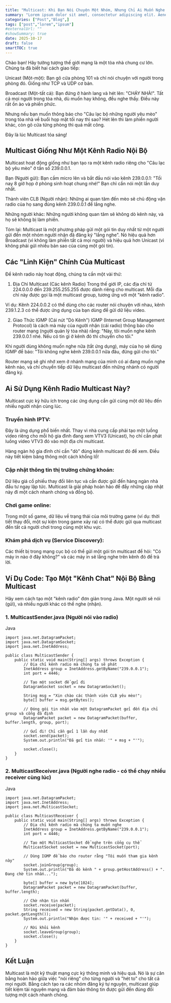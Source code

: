 ```yaml
---
title: "Multicast: Khi Bạn Nói Chuyện Một Nhóm, Nhưng Chỉ Ai Muốn Nghe Mới Nghe Thấy"
summary: "Lorem ipsum dolor sit amet, consectetur adipiscing elit. Aenean in eleifend justo, vestibulum congue lacus. Quisque est libero, lacinia sed placerat ac, interdum id urna."
categories: ["Post","Blog",]
tags: ["post","lorem","ipsum"]
#externalUrl: ""
#showSummary: true
date: 2025-10-17
draft: false
smartTOC: true
---
```


Chào bạn! Hãy tưởng tượng thế giới mạng là một tòa nhà chung cư lớn. Chúng ta đã biết hai cách giao tiếp:

Unicast (Một-một): Bạn gõ cửa phòng 101 và chỉ nói chuyện với người trong phòng đó. Giống như TCP và UDP cơ bản.

Broadcast (Một-tất cả): Bạn đứng ở hành lang và hét lên: "CHÁY NHÀ!". Tất cả mọi người trong tòa nhà, dù muốn hay không, đều nghe thấy. Điều này rất ồn ào và phiền phức.

Nhưng nếu bạn muốn thông báo cho "Câu lạc bộ những người yêu mèo" trong tòa nhà về buổi họp mặt tối nay thì sao? Hét lên thì làm phiền người khác, còn gõ cửa từng phòng thì quá mất công.

Đây là lúc Multicast tỏa sáng!

## Multicast Giống Như Một Kênh Radio Nội Bộ
Multicast hoạt động giống như bạn tạo ra một kênh radio riêng cho "Câu lạc bộ yêu mèo" ở tần số 239.0.0.1.

Bạn (Người gửi): Bạn cầm micro lên và bắt đầu nói vào kênh 239.0.0.1: "Tối nay 8 giờ họp ở phòng sinh hoạt chung nhé!" Bạn chỉ cần nói một lần duy nhất.

Thành viên CLB (Người nhận): Những ai quan tâm đến mèo sẽ chủ động vặn radio của họ sang đúng kênh 239.0.0.1 để lắng nghe.

Những người khác: Những người không quan tâm sẽ không dò kênh này, và họ sẽ không bị làm phiền.

Tóm lại: Multicast là một phương pháp gửi một gói tin duy nhất từ một người gửi đến một nhóm người nhận đã đăng ký "lắng nghe". Nó hiệu quả hơn Broadcast (vì không làm phiền tất cả mọi người) và hiệu quả hơn Unicast (vì không phải gửi nhiều bản sao của cùng một gói tin).

## Các "Linh Kiện" Chính Của Multicast
Để kênh radio này hoạt động, chúng ta cần một vài thứ:

1. Địa Chỉ Multicast (Các kênh Radio)
Trong thế giới IP, các địa chỉ từ 224.0.0.0 đến 239.255.255.255 được dành riêng cho multicast. Mỗi địa chỉ này được gọi là một multicast group, tương ứng với một "kênh radio".

Ví dụ: Kênh 224.0.0.2 có thể dùng cho các router nói chuyện với nhau, kênh 239.1.2.3 có thể được ứng dụng của bạn dùng để gửi dữ liệu video.

2. Giao Thức IGMP (Cái nút "Dò Kênh")
IGMP (Internet Group Management Protocol) là cách mà máy của người nhận (cái radio) thông báo cho router mạng (người quản lý tòa nhà) rằng: "Này, tôi muốn nghe kênh 239.0.0.1 nhé. Nếu có tin gì ở kênh đó thì chuyển cho tôi."

Khi người dùng không muốn nghe nữa (tắt ứng dụng), máy của họ sẽ dùng IGMP để báo: "Tôi không nghe kênh 239.0.0.1 nữa đâu, đừng gửi cho tôi."

Router mạng sẽ ghi nhớ xem ở nhánh mạng của mình có ai đang muốn nghe kênh nào, và chỉ chuyển tiếp dữ liệu multicast đến những nhánh có người đăng ký.

## Ai Sử Dụng Kênh Radio Multicast Này?
Multicast cực kỳ hữu ích trong các ứng dụng cần gửi cùng một dữ liệu đến nhiều người nhận cùng lúc.

### Truyền hình IPTV:

Đây là ứng dụng phổ biến nhất. Thay vì nhà cung cấp phải tạo một luồng video riêng cho mỗi hộ gia đình đang xem VTV3 (Unicast), họ chỉ cần phát luồng video VTV3 đó vào một địa chỉ multicast.

Hàng ngàn hộ gia đình chỉ cần "dò" đúng kênh multicast đó để xem. Điều này tiết kiệm băng thông một cách khổng lồ!

### Cập nhật thông tin thị trường chứng khoán:

Dữ liệu giá cổ phiếu thay đổi liên tục và cần được gửi đến hàng ngàn nhà đầu tư ngay lập tức. Multicast là giải pháp hoàn hảo để đẩy những cập nhật này đi một cách nhanh chóng và đồng bộ.

### Chơi game online:

Trong một số game, dữ liệu về trạng thái của môi trường game (ví dụ: thời tiết thay đổi, một sự kiện trong game xảy ra) có thể được gửi qua multicast đến tất cả người chơi trong cùng một khu vực.

### Khám phá dịch vụ (Service Discovery):

Các thiết bị trong mạng cục bộ có thể gửi một gói tin multicast để hỏi: "Có máy in nào ở đây không?" và các máy in sẽ lắng nghe trên kênh đó để trả lời.

## Ví Dụ Code: Tạo Một "Kênh Chat" Nội Bộ Bằng Multicast
Hãy xem cách tạo một "kênh radio" đơn giản trong Java. Một người sẽ nói (gửi), và nhiều người khác có thể nghe (nhận).

### 1. MulticastSender.java (Người nói vào radio)
Java
```
import java.net.DatagramPacket;
import java.net.DatagramSocket;
import java.net.InetAddress;

public class MulticastSender {
    public static void main(String[] args) throws Exception {
        // Địa chỉ kênh radio mà chúng ta sẽ phát
        InetAddress group = InetAddress.getByName("239.0.0.1");
        int port = 4446;

        // Tạo một socket để gửi đi
        DatagramSocket socket = new DatagramSocket();

        String msg = "Xin chào các thành viên CLB yêu mèo!";
        byte[] buffer = msg.getBytes();

        // Đóng gói tin nhắn vào một DatagramPacket gửi đến địa chỉ group và cổng đã định
        DatagramPacket packet = new DatagramPacket(buffer, buffer.length, group, port);

        // Gửi đi! Chỉ cần gửi 1 lần duy nhất
        socket.send(packet);
        System.out.println("Đã gửi tin nhắn: '" + msg + "'");
        
        socket.close();
    }
}
```
### 2. MulticastReceiver.java (Người nghe radio - có thể chạy nhiều receiver cùng lúc)
Java
```
import java.net.DatagramPacket;
import java.net.InetAddress;
import java.net.MulticastSocket;

public class MulticastReceiver {
    public static void main(String[] args) throws Exception {
        // Địa chỉ kênh radio mà chúng ta muốn nghe
        InetAddress group = InetAddress.getByName("239.0.0.1");
        int port = 4446;

        // Tạo một MulticastSocket để nghe trên cổng cụ thể
        MulticastSocket socket = new MulticastSocket(port);
        
        // Dùng IGMP để báo cho router rằng "Tôi muốn tham gia kênh này"
        socket.joinGroup(group);
        System.out.println("Đã dò kênh " + group.getHostAddress() + ". Đang chờ tin nhắn...");

        byte[] buffer = new byte[1024];
        DatagramPacket packet = new DatagramPacket(buffer, buffer.length);

        // Chờ nhận tin nhắn
        socket.receive(packet);
        String received = new String(packet.getData(), 0, packet.getLength());
        System.out.println("Nhận được tin: '" + received + "'");

        // Rời khỏi kênh
        socket.leaveGroup(group);
        socket.close();
    }
}
```
## Kết Luận
Multicast là một kỹ thuật mạng cực kỳ thông minh và hiệu quả. Nó là sự cân bằng hoàn hảo giữa việc "nói riêng" cho từng người và "hét to" cho tất cả mọi người. Bằng cách tạo ra các nhóm đăng ký tự nguyện, multicast giúp tiết kiệm tài nguyên mạng và đảm bảo thông tin được gửi đến đúng đối tượng một cách nhanh chóng.